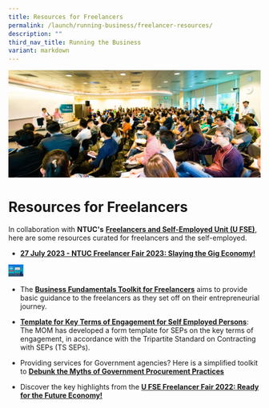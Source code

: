 ```yaml
---
title: Resources for Freelancers
permalink: /launch/running-business/freelancer-resources/
description: ""
third_nav_title: Running the Business
variant: markdown
---
```

![Resources for Freelancers](/images/Freelancers.jpg)

# Resources for Freelancers
In collaboration with **NTUC's** [**Freelancers and Self-Employed Unit (U FSE)**](https://www.ufse.org.sg/), here are some resources curated for freelancers and the self-employed.

- [**27 July 2023 - NTUC Freelancer Fair 2023: Slaying the Gig Economy!**](/launch/running-business/freelancer-resources/freelancer-fair-2023/)
<img height="24px" width="30px" src="/images/ntuc%20freelancer%20fair%20thumbnail.JPG">

- The [**Business Fundamentals Toolkit for Freelancers**](https://alep-p-001.sitecorecontenthub.cloud/api/public/content/75d9185944d24a61b9ac5bbe5a99e840?v=3a075835) aims to provide basic guidance to the freelancers as they set off on their entrepreneurial journey.

- [**Template for Key Terms of Engagement for Self Employed Persons**](https://www.mom.gov.sg/-/media/mom/documents/employment-practices/kets/template-key-terms-of-engagement-seps.docx?la=en&amp;hash=9786B02E97513CE26DBC1D496A3CCF2D%E2%80%8B): The MOM has developed a form template for SEPs on the key terms of engagement, in accordance with the Tripartite Standard on Contracting with SEPs (TS SEPs).

- Providing services for Government agencies? Here is a simplified toolkit to [**Debunk the Myths of Government Procurement Practices**](https://www.ufse.org.sg/news/Debunk%20the%20Myths%20of%20Government%20Procurement%20Practices%20/)

- Discover the key highlights from the [**U FSE Freelancer Fair 2022: Ready for the Future Economy!**](https://www.ufse.org.sg/news/U%20FSE%20Freelancer%20Fair%202022%20Ready%20for%20the%20Future%20Economy/)